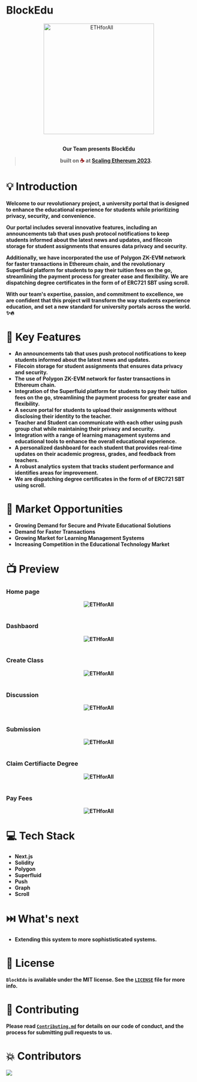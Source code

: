 # BlockEdu
<div align="center">
  <img alt="ETHforAll" src="docs/Logo.jpg" height="300"/>
</div>

<br>
<p align="center">
<b>Our Team presents BlockEdu
</p>
<blockquote align="center">built on <span style="color: #8b0000;">☕</span> at <a href="https://ethglobal.com/events/scaling2023">Scaling Ethereum 2023</a>.</blockquote>

# 💡  Introduction

Welcome to our revolutionary project, a university portal that is designed to enhance the educational experience for students while prioritizing privacy, security, and convenience. 

Our portal includes several innovative features, including an announcements tab that uses push protocol notifications to keep students informed about the latest news and updates, and filecoin storage for student assignments that ensures data privacy and security. 

Additionally, we have incorporated the use of Polygon ZK-EVM network for faster transactions in Ethereum chain, and the revolutionary Superfluid platform for students to pay their tuition fees on the go, streamlining the payment process for greater ease and flexibility.
We are dispatching degree certificates in the form of of ERC721 SBT using scroll.

With our team's expertise, passion, and commitment to excellence, we are confident that this project will transform the way students experience education, and set a new standard for university portals across the world.
✨🔥

# 💪 Key Features

- An announcements tab that uses push protocol notifications to keep students informed about the latest news and updates.
- Filecoin storage for student assignments that ensures data privacy and security.
- The use of Polygon ZK-EVM network for faster transactions in Ethereum chain.
- Integration of the Superfluid platform for students to pay their tuition fees on the go, streamlining the payment process for greater ease and flexibility.
- A secure portal for students to upload their assignments without disclosing their identity to the teacher.
- Teacher and Student can communicate with each other using push group chat while maintaining their privacy and security.
- Integration with a range of learning management systems and educational tools to enhance the overall educational experience.
- A personalized dashboard for each student that provides real-time updates on their academic progress, grades, and feedback from teachers.
- A robust analytics system that tracks student performance and identifies areas for improvement.
- We are dispatching degree certificates in the form of of ERC721 SBT using scroll.


# 🧠 Market Opportunities

- Growing Demand for Secure and Private Educational Solutions
- Demand for Faster Transactions
- Growing Market for Learning Management Systems
- Increasing Competition in the Educational Technology Market

# 📺 Preview
### Home page
<div align="center">
  <img alt="ETHforAll" src="docs/Wallet Connect.png" />
</div>
<br/>

### Dashbaord
<div align="center">
  <img alt="ETHforAll" src="docs/Dashboard.png"/>
</div>
<br/>

### Create Class
<div align="center">
  <img alt="ETHforAll" src="docs/Create Class.png" />
</div>
<br/>

### Discussion
<div align="center">
  <img alt="ETHforAll" src="docs/Comment.png" />
</div>
<br/>

### Submission
<div align="center">
  <img alt="ETHforAll" src="docs/Submit Assignment.png" />
</div>
<br/>

### Claim Certifiacte Degree
<div align="center">
  <img alt="ETHforAll" src="docs/Claim Certificate.png" />
</div>
<br/>

### Pay Fees
<div align="center">
  <img alt="ETHforAll" src="docs/Feekart new.png" />
</div>

# 💻 Tech Stack

- Next.js
- Solidity
- Polygon
- Superfluid  
- Push
- Graph
- Scroll

# ⏭️ What's next

- Extending this system to more sophististicated systems. 


# 📜 License

`BlockEdu` is available under the MIT license. See the [`LICENSE`](https://opensource.org/license/mit/) file for more info.

# 🤝 Contributing

Please read [`Contributing.md`](https://contributing.md/) for details on our code of conduct, and the process for submitting pull requests to us.

# 💥 Contributors
<a href="https://github.com/Srivastava57Harsh/BlockEdu/graphs/contributors">
  <img src="https://contrib.rocks/image?repo=Srivastava57Harsh/BlockEdu" />
</a>

